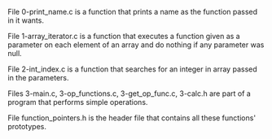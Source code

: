 File 0-print_name.c is a function that prints a name as the function passed in it wants.

File 1-array_iterator.c is a function that executes a function given as a parameter on each element of an array and do nothing if any parameter was null.

File 2-int_index.c is a function that searches for an integer in array passed in the parameters.

Files 3-main.c, 3-op_functions.c, 3-get_op_func.c, 3-calc.h are part of a program that performs simple operations.

File function_pointers.h is the header file that contains all these functions' prototypes.